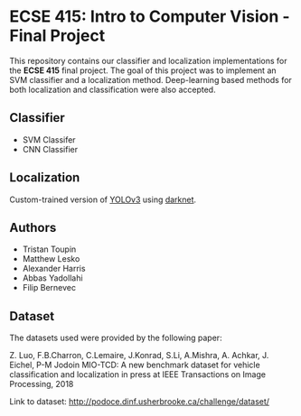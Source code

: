 # ECSE 415: Intro to Computer Vision - Final Project
This repository contains our classifier and localization implementations for the **ECSE 415** final project. The goal of this project was to implement an SVM classifier and a localization method. Deep-learning based methods for both localization and classification were also accepted.

## Classifier
- SVM Classifer
- CNN Classifier

## Localization
Custom-trained version of [YOLOv3](https://pjreddie.com/darknet/yolo/) using [darknet](https://pjreddie.com/darknet/).

## Authors
- Tristan Toupin
- Matthew Lesko
- Alexander Harris
- Abbas Yadollahi
- Filip Bernevec

## Dataset
The datasets used were provided by the following paper:

Z. Luo, F.B.Charron, C.Lemaire, J.Konrad, S.Li, A.Mishra, A. Achkar, J. Eichel, P-M Jodoin
MIO-TCD: A new benchmark dataset for vehicle classification and localization
in press at IEEE Transactions on Image Processing, 2018

Link to dataset: http://podoce.dinf.usherbrooke.ca/challenge/dataset/ 
